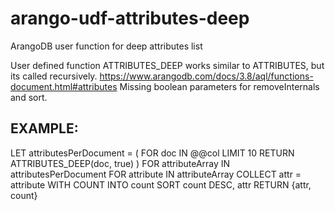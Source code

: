 # arango-udf-attributes-deep
ArangoDB user function for deep attributes list


User defined function ATTRIBUTES_DEEP works similar to ATTRIBUTES, but its called recursively.
https://www.arangodb.com/docs/3.8/aql/functions-document.html#attributes
Missing boolean parameters for removeInternals and sort.

## EXAMPLE:

LET attributesPerDocument = (
    FOR doc IN @@col LIMIT 10 RETURN ATTRIBUTES_DEEP(doc, true)
)
FOR attributeArray IN attributesPerDocument
    FOR attribute IN attributeArray
        COLLECT attr = attribute WITH COUNT INTO count
        SORT count DESC, attr
        RETURN {attr, count}
